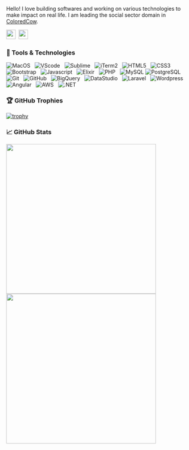 
Hello! I love building softwares and working on various technologies to make impact on real life. I am leading the social sector domain in <a href="https://coloredcow.com?utm_source=github&utm_medium=mohitgusain">ColoredCow</a>.

<a href="https://instagram.com/mohitgusain"><img height="25" width="25" src="https://cdn.jsdelivr.net/npm/simple-icons@v3/icons/instagram.svg"></a>&nbsp;
<a href="https://www.linkedin.com/in/mohit-gusain-43b27195/"><img height="25" width="25" src="https://cdn.jsdelivr.net/npm/simple-icons@v3/icons/linkedin.svg"></a>


### 🔧 Tools  & Technologies

![MacOS](https://img.shields.io/badge/-MacOS-black?logo=Apple&style=social)&nbsp;&nbsp;
![VScode](https://img.shields.io/badge/-VScode-black?logo=visual-studio-code&style=social)&nbsp;&nbsp;
![Sublime](https://img.shields.io/badge/-SublimeText-black?logo=sublimetext&style=social)&nbsp;&nbsp;
![iTerm2](https://img.shields.io/badge/-iTerm2-black?logo=Apple&style=social)&nbsp;&nbsp;
![HTML5](https://img.shields.io/badge/-HTML5-black?logo=html5&style=social)&nbsp;&nbsp;
![CSS3](https://img.shields.io/badge/-CSS3-black?logo=css3&style=social)&nbsp;&nbsp;
![Bootstrap](https://img.shields.io/badge/-Bootstrap-black?logo=bootstrap&style=social)&nbsp;&nbsp;
![Javascript](https://img.shields.io/badge/-Javascript-black?logo=javascript&style=social&logoColor=yellow)&nbsp;&nbsp;
![Elixir](https://img.shields.io/badge/-Elixir-black?logo=elixir&style=social)&nbsp;&nbsp;
![PHP](https://img.shields.io/badge/-PHP-black?logo=php&style=social)&nbsp;&nbsp;
![MySQL](https://img.shields.io/badge/-MySQL-black?logo=mysql&style=social&logoColor=blue)
![PostgreSQL](https://img.shields.io/badge/-PostgreSQL-black?logo=postgresql&style=social&logoColor=blue)&nbsp;&nbsp;
![Git](https://img.shields.io/badge/-Git-black?logo=git&style=social)&nbsp;&nbsp;
![GitHub](https://img.shields.io/badge/-GitHub-black?logo=github&style=social)&nbsp;&nbsp;
![BigQuery](https://img.shields.io/badge/-BigQuery-black?logo=googlecloud&style=social)&nbsp;&nbsp;
![DataStudio](https://img.shields.io/badge/-DataStudio-black?logo=googleanalytics&style=social)&nbsp;&nbsp;
![Laravel](https://img.shields.io/badge/-Laravel-black?logo=laravel&style=social)&nbsp;&nbsp;
![Wordpress](https://img.shields.io/badge/-Wordpress-black?logo=wordpress&style=social)&nbsp;&nbsp;
![Angular](https://img.shields.io/badge/-Angular-black?logo=angular&style=social)&nbsp;&nbsp;
![AWS](https://img.shields.io/badge/-AWS-black?logo=amazonaws&style=social)&nbsp;&nbsp;
![.NET](https://img.shields.io/badge/-.NET-black?logo=dotnet&style=social)&nbsp;&nbsp;


### 🏆 GitHub Trophies

[![trophy](https://github-profile-trophy.vercel.app/?username=mohitgusain&margin-w=15&theme=gruvbox)](https://github.com/mohitgusain/github-profile-trophy)


### &#x1f4c8; GitHub Stats
<p align = "left">
  <img src = "https://github-readme-stats.vercel.app/api?username=mohitgusain&show_icons=true&theme=vue" width = 400>
  <img src = "https://github-readme-streak-stats.herokuapp.com?user=mohitgusain" width = 400>
</p>
